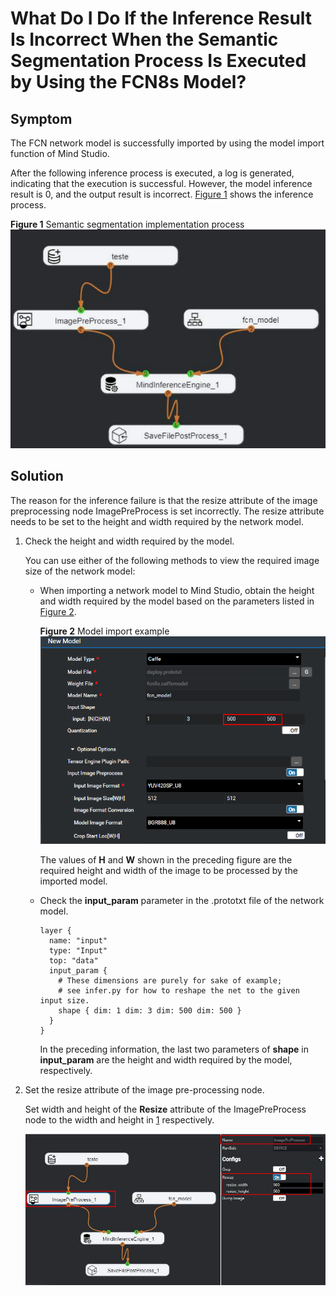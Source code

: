 # What Do I Do If the Inference Result Is Incorrect When the Semantic Segmentation Process Is Executed by Using the FCN8s Model?<a name="EN-US_TOPIC_0196221387"></a>

## Symptom<a name="section5356258121619"></a>

The FCN network model is successfully imported by using the model import function of  Mind Studio.

After the following inference process is executed, a log is generated, indicating that the execution is successful. However, the model inference result is 0, and the output result is incorrect.  [Figure 1](#fig1221154313211)  shows the inference process. 

**Figure  1**  Semantic segmentation implementation process<a name="fig1221154313211"></a>  
![](figures/semantic-segmentation-implementation-process.png "semantic-segmentation-implementation-process")

## Solution<a name="section239142111720"></a>

The reason for the inference failure is that the resize attribute of the image preprocessing node ImagePreProcess is set incorrectly. The resize attribute needs to be set to the height and width required by the network model.

1.  <a name="li19390134084114"></a>Check the height and width required by the model.

    You can use either of the following methods to view the required image size of the network model:

    -   When importing a network model to  Mind Studio, obtain the height and width required by the model based on the parameters listed in  [Figure 2](#fig156634962714).

        **Figure  2**  Model import example<a name="fig156634962714"></a>  
        ![](figures/model-import-example.png "model-import-example")

        The values of  **H**  and  **W**  shown in the preceding figure are the required height and width of the image to be processed by the imported model.

    -   Check the  **input\_param**  parameter in the .prototxt file of the network model.

        ```
        layer {
          name: "input"
          type: "Input"
          top: "data"
          input_param {
            # These dimensions are purely for sake of example;
            # see infer.py for how to reshape the net to the given input size.
            shape { dim: 1 dim: 3 dim: 500 dim: 500 }
          }
        }
        ```

        In the preceding information, the last two parameters of  **shape**  in  **input\_param**  are the height and width required by the model, respectively.

2.  Set the resize attribute of the image pre-processing node.

    Set width and height of the  **Resize**  attribute of the ImagePreProcess node to the width and height in  [1](#li19390134084114)  respectively.

    ![](figures/en-us_image_0196221397.png)


